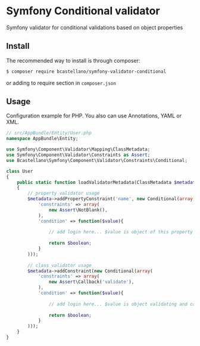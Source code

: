 # Symfony Conditional validator
Symfony validator for conditional validations based on object properties

## Install

The recommended way to install is through composer:

```bash
$ composer require bcastellano/symfony-validator-conditional
```

or adding to require section in `composer.json`

## Usage

Configuration example for PHP. You also can use Annotations, YAML or XML.

```php
// src/AppBundle/Entity/User.php
namespace AppBundle\Entity;

use Symfony\Component\Validator\Mapping\ClassMetadata;
use Symfony\Component\Validator\Constraints as Assert;
use Bcastellano\Symfony\Component\Validator\Constraints\Conditional;

class User
{
    public static function loadValidatorMetadata(ClassMetadata $metadata)
    {
        // property validator usage
        $metadata->addPropertyConstraint('name', new Conditional(array(
            'constraints' => array(
                new Assert\NotBlank(),
            ),
            'condition' => function($value){
                
                // add login here... $value is object of this property and can be use to check context 
                
                return $boolean; 
            }
        )));
        
        // class validator usage
        $metadata->addConstraint(new Conditional(array(
            'constraints' => array(
                new Assert\Callback('validate'),
            ),
            'condition' => function($value){
                             
                // add login here... $value is object validating and can be use to check context
             
                return $boolean; 
            }
        )));
    }
}
```